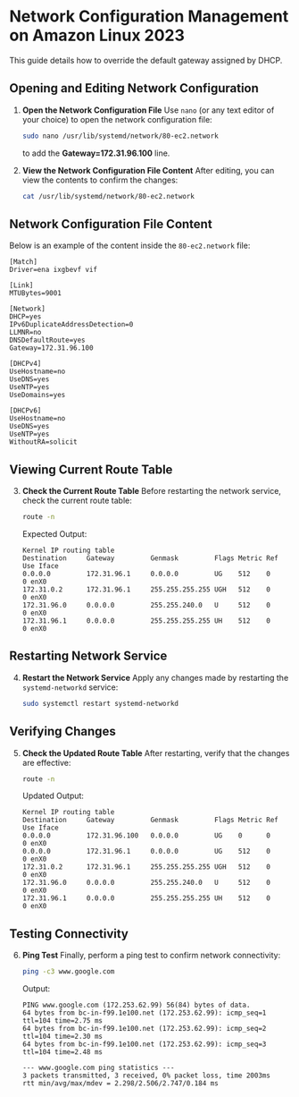 # Network Configuration Management on Amazon Linux 2023

This guide details how to override the default gateway assigned by DHCP.

## Opening and Editing Network Configuration

1. **Open the Network Configuration File**
   Use `nano` (or any text editor of your choice) to open the network configuration file:
   ```bash
   sudo nano /usr/lib/systemd/network/80-ec2.network
   ```
   to add the **Gateway=172.31.96.100** line.


2. **View the Network Configuration File Content**
   After editing, you can view the contents to confirm the changes:
   ```bash
   cat /usr/lib/systemd/network/80-ec2.network
   ```
   
## Network Configuration File Content

Below is an example of the content inside the `80-ec2.network` file:
```
[Match]
Driver=ena ixgbevf vif

[Link]
MTUBytes=9001

[Network]
DHCP=yes
IPv6DuplicateAddressDetection=0
LLMNR=no
DNSDefaultRoute=yes
Gateway=172.31.96.100

[DHCPv4]
UseHostname=no
UseDNS=yes
UseNTP=yes
UseDomains=yes

[DHCPv6]
UseHostname=no
UseDNS=yes
UseNTP=yes
WithoutRA=solicit
```

## Viewing Current Route Table

3. **Check the Current Route Table**
   Before restarting the network service, check the current route table:
   ```bash
   route -n
   ```
   Expected Output:
   ```
   Kernel IP routing table
   Destination     Gateway         Genmask         Flags Metric Ref    Use Iface
   0.0.0.0         172.31.96.1     0.0.0.0         UG    512    0        0 enX0
   172.31.0.2      172.31.96.1     255.255.255.255 UGH   512    0        0 enX0
   172.31.96.0     0.0.0.0         255.255.240.0   U     512    0        0 enX0
   172.31.96.1     0.0.0.0         255.255.255.255 UH    512    0        0 enX0
   ```

## Restarting Network Service

4. **Restart the Network Service**
   Apply any changes made by restarting the `systemd-networkd` service:
   ```bash
   sudo systemctl restart systemd-networkd
   ```

## Verifying Changes

5. **Check the Updated Route Table**
   After restarting, verify that the changes are effective:
   ```bash
   route -n
   ```
   Updated Output:
   ```
   Kernel IP routing table
   Destination     Gateway         Genmask         Flags Metric Ref    Use Iface
   0.0.0.0         172.31.96.100   0.0.0.0         UG    0      0        0 enX0
   0.0.0.0         172.31.96.1     0.0.0.0         UG    512    0        0 enX0
   172.31.0.2      172.31.96.1     255.255.255.255 UGH   512    0        0 enX0
   172.31.96.0     0.0.0.0         255.255.240.0   U     512    0        0 enX0
   172.31.96.1     0.0.0.0         255.255.255.255 UH    512    0        0 enX0
   ```

## Testing Connectivity

6. **Ping Test**
   Finally, perform a ping test to confirm network connectivity:
   ```bash
   ping -c3 www.google.com
   ```
   Output:
   ```
   PING www.google.com (172.253.62.99) 56(84) bytes of data.
   64 bytes from bc-in-f99.1e100.net (172.253.62.99): icmp_seq=1 ttl=104 time=2.75 ms
   64 bytes from bc-in-f99.1e100.net (172.253.62.99): icmp_seq=2 ttl=104 time=2.30 ms
   64 bytes from bc-in-f99.1e100.net (172.253.62.99): icmp_seq=3 ttl=104 time=2.48 ms

   --- www.google.com ping statistics ---
   3 packets transmitted, 3 received, 0% packet loss, time 2003ms
   rtt min/avg/max/mdev = 2.298/2.506/2.747/0.184 ms
   ```
